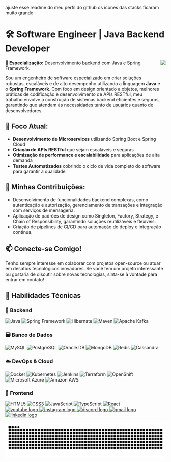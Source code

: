 ajuste esse readme do meu perfil do github os icones das stacks ficaram muito grande

# 🛠️ Software Engineer | Java Backend Developer

<img align="right" height="250" src="https://user-images.githubusercontent.com/74038190/216644497-1951db19-8f3d-4e44-ac08-8e9d7e0d94a7.gif"  />

**🔧 Especialização:** Desenvolvimento backend com Java e Spring Framework.

Sou um engenheiro de software especializado em criar soluções robustas, escaláveis e de alto desempenho utilizando a linguagem **Java** e o **Spring Framework**. Com foco em design orientado a objetos, melhores práticas de codificação e desenvolvimento de APIs RESTful, meu trabalho envolve a construção de sistemas backend eficientes e seguros, garantindo que atendam às necessidades tanto de usuários quanto de desenvolvedores.

## 🎯 Foco Atual:
- **Desenvolvimento de Microservices** utilizando Spring Boot e Spring Cloud
- **Criação de APIs RESTful** que sejam escaláveis e seguras
- **Otimização de performance e escalabilidade** para aplicações de alta demanda
- **Testes Automatizados** cobrindo o ciclo de vida completo do software para garantir a qualidade

## 🚀 Minhas Contribuições:
- Desenvolvimento de funcionalidades backend complexas, como autenticação e autorização, gerenciamento de transações e integração com serviços de mensageria.
- Aplicação de padrões de design como Singleton, Factory, Strategy, e Chain of Responsibility, garantindo soluções reutilizáveis e flexíveis.
- Criação de pipelines de CI/CD para automação do deploy e integração contínua.

## 📫 Conecte-se Comigo!
Tenho sempre interesse em colaborar com projetos open-source ou atuar em desafios tecnológicos inovadores. Se você tem um projeto interessante ou gostaria de discutir sobre novas tecnologias, sinta-se à vontade para entrar em contato!

## 🌟 Habilidades Técnicas
### 🧠 Backend
<div align="left">
  <img src="https://cdn.jsdelivr.net/gh/devicons/devicon/icons/java/java-original.svg" title="Java" height="30" />
  <img src="https://cdn.jsdelivr.net/gh/devicons/devicon/icons/spring/spring-original.svg" title="Spring Framework" height="30" />
  <img src="https://cdn.jsdelivr.net/gh/devicons/devicon/icons/hibernate/hibernate-original.svg" title="Hibernate" height="30" />
  <img src="https://cdn.jsdelivr.net/gh/devicons/devicon/icons/maven/maven-original.svg" title="Maven" height="30" />
  <img src="https://cdn.jsdelivr.net/gh/devicons/devicon/icons/apachekafka/apachekafka-original.svg" title="Apache Kafka" height="30" />
</div>

### 🗃️ Banco de Dados
<div align="left">
  <img src="https://cdn.jsdelivr.net/gh/devicons/devicon/icons/mysql/mysql-original.svg" title="MySQL" height="30" />
  <img src="https://cdn.jsdelivr.net/gh/devicons/devicon/icons/postgresql/postgresql-original.svg" title="PostgreSQL" height="30" />
  <img src="https://cdn.jsdelivr.net/gh/devicons/devicon/icons/oracle/oracle-original.svg" title="Oracle DB" height="30" />
  <img src="https://cdn.jsdelivr.net/gh/devicons/devicon/icons/mongodb/mongodb-original.svg" title="MongoDB" height="30" />
  <img src="https://cdn.jsdelivr.net/gh/devicons/devicon/icons/redis/redis-original.svg" title="Redis" height="30" />
  <img src="https://www.vectorlogo.zone/logos/apache_cassandra/apache_cassandra-icon.svg" title="Cassandra" height="30" />
</div>

### ☁️ DevOps & Cloud
<div align="left">
  <img src="https://cdn.jsdelivr.net/gh/devicons/devicon/icons/docker/docker-original.svg" title="Docker" height="30" />
  <img src="https://cdn.jsdelivr.net/gh/devicons/devicon/icons/kubernetes/kubernetes-plain.svg" title="Kubernetes" height="30" />
  <img src="https://cdn.jsdelivr.net/gh/devicons/devicon/icons/jenkins/jenkins-original.svg" title="Jenkins" height="30" />
  <img src="https://cdn.jsdelivr.net/gh/devicons/devicon/icons/terraform/terraform-original.svg" title="Terraform" height="30" />
  <img src="https://www.vectorlogo.zone/logos/openshift/openshift-icon.svg" title="OpenShift" height="30" />
  <img src="https://cdn.jsdelivr.net/gh/devicons/devicon/icons/azure/azure-original.svg" title="Microsoft Azure" height="30" />
  <img src="https://www.vectorlogo.zone/logos/amazon_aws/amazon_aws-icon.svg" title="Amazon AWS" height="30" />
</div>

### 🎨 Frontend
<div align="left">
  <img src="https://cdn.jsdelivr.net/gh/devicons/devicon/icons/html5/html5-original.svg" title="HTML5" height="30" />
  <img src="https://cdn.jsdelivr.net/gh/devicons/devicon/icons/css3/css3-original.svg" title="CSS3" height="30" />
  <img src="https://cdn.jsdelivr.net/gh/devicons/devicon/icons/javascript/javascript-original.svg" title="JavaScript" height="30" />
  <img src="https://cdn.jsdelivr.net/gh/devicons/devicon/icons/typescript/typescript-original.svg" title="TypeScript" height="30" />
  <img src="https://cdn.jsdelivr.net/gh/devicons/devicon/icons/react/react-original.svg" title="React" height="30" />
</div>

<div align="left">
<a href="https://www.youtube.com/@LeandroA.Ribeiro" target="_blank">
  <img src="https://img.shields.io/static/v1?message=Youtube&logo=youtube&label=&color=FF0000&logoColor=white&labelColor=&style=for-the-badge" height="35" alt="youtube logo" />
</a>
<a href="https://www.instagram.com/leandro_apribeiro" target="_blank">
  <img src="https://img.shields.io/static/v1?message=Instagram&logo=instagram&label=&color=E4405F&logoColor=white&labelColor=&style=for-the-badge" height="35" alt="instagram logo" />
</a>
<a href="https://discord.gg/uJ8HRgGQ" target="_blank">
  <img src="https://img.shields.io/static/v1?message=Discord&logo=discord&label=&color=7289DA&logoColor=white&labelColor=&style=for-the-badge" height="35" alt="discord logo" />
</a>
<a href="mailto:devleandroribeiro@gmail.com" target="_blank">
  <img src="https://img.shields.io/static/v1?message=Gmail&logo=gmail&label=&color=D14836&logoColor=white&labelColor=&style=for-the-badge" height="35" alt="gmail logo" />
</a>
<a href="https://www.linkedin.com/in/leandro-ribeiro-dev/" target="_blank">
  <img src="https://img.shields.io/static/v1?message=LinkedIn&logo=linkedin&label=&color=0077B5&logoColor=white&labelColor=&style=for-the-badge" height="35" alt="linkedin logo" />
</a>

</div>

<br clear="both">

<img src="https://raw.githubusercontent.com/LeandroRibeiro2018/LeandroRibeiro2018/main/dif/snake.svg" alt="Snake animation" />

###

